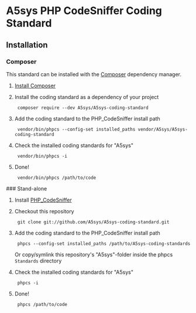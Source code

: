 # A5sys PHP CodeSniffer Coding Standard

## Installation

### Composer

This standard can be installed with the [Composer](https://getcomposer.org/) dependency manager.

1. [Install Composer](https://getcomposer.org/doc/00-intro.md)

2. Install the coding standard as a dependency of your project

        composer require --dev A5sys/A5sys-coding-standard

3. Add the coding standard to the PHP_CodeSniffer install path

        vendor/bin/phpcs --config-set installed_paths vendor/A5sys/A5sys-coding-standard

4. Check the installed coding standards for "A5sys"

        vendor/bin/phpcs -i

5. Done!

        vendor/bin/phpcs /path/to/code

### Stand-alone

1. Install [PHP_CodeSniffer](https://github.com/squizlabs/PHP_CodeSniffer)

2. Checkout this repository 

        git clone git://github.com/A5sys/A5sys-coding-standard.git

3. Add the coding standard to the PHP_CodeSniffer install path

        phpcs --config-set installed_paths /path/to/A5sys-coding-standards

   Or copy/symlink this repository's "A5sys"-folder inside the phpcs `Standards` directory

4. Check the installed coding standards for "A5sys"

        phpcs -i

5. Done!

        phpcs /path/to/code
